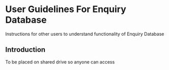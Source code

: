 # User Guidelines For Enquiry Database

Instructions for other users to understand functionality of Enquiry Database

## Introduction

To be placed on shared drive so anyone can access
